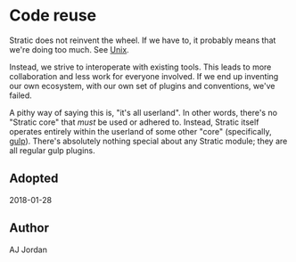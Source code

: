 # Code reuse

Stratic does not reinvent the wheel. If we have to, it probably means that we're
doing too much. See [Unix](unix.md).

Instead, we strive to interoperate with existing tools. This leads to more
collaboration and less work for everyone involved. If we end up inventing our
own ecosystem, with our own set of plugins and conventions, we've failed.

A pithy way of saying this is, "it's all userland". In other words, there's no
"Stratic core" that _must_ be used or adhered to. Instead, Stratic itself
operates entirely within the userland of some other "core" (specifically,
[gulp](https://gulpjs.com/)). There's absolutely nothing special about any
Stratic module; they are all regular gulp plugins.

## Adopted

2018-01-28

## Author

AJ Jordan
